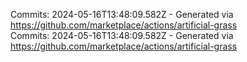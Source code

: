 Commits: 2024-05-16T13:48:09.582Z - Generated via https://github.com/marketplace/actions/artificial-grass
<br>
Commits: 2024-05-16T13:48:09.582Z - Generated via https://github.com/marketplace/actions/artificial-grass
<br>
